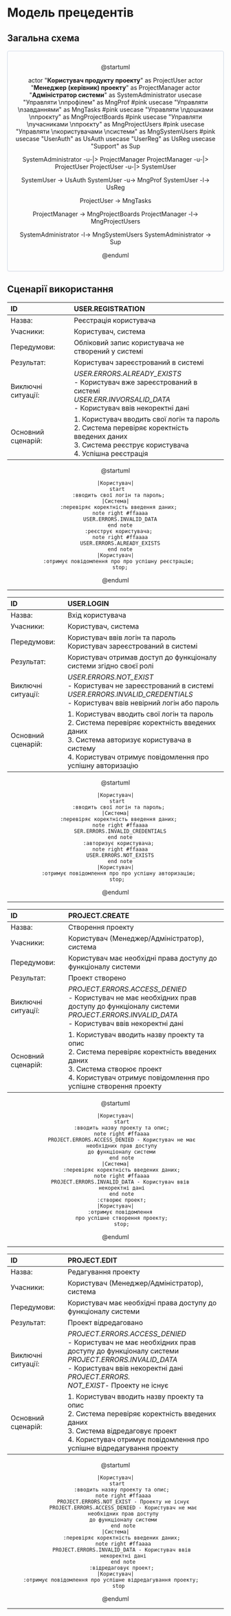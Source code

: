 # Модель прецедентів

## Загальна схема

<center style="
    border-radius:4px;
    border: 1px solid #cfd7e6;
    box-shadow: 0 1px 3px 0 rgba(89,105,129,.05), 0 1px 1px 0 rgba(0,0,0,.025);
    padding: 1em;"
>

@startuml

actor "**Користувач продукту проекту**" as ProjectUser
actor "**Менеджер (керівник) проекту**" as ProjectManager
actor "**Адміністратор системи**" as SystemAdministrator
usecase "Управляти \nпрофілем" as MngProf #pink
usecase "Управляти \nзавданнями" as MngTasks #pink
usecase "Управляти \nдошками \nпроєкту" as MngProjectBoards #pink
usecase "Управляти \nучасниками \nпроєкту" as MngProjectUsers #pink
usecase "Управляти \nкористувачами \nсистеми" as MngSystemUsers #pink
usecase "UserAuth" as UsAuth
usecase "UserReg" as UsReg
usecase "Support" as Sup

SystemAdministrator -u-|> ProjectManager
ProjectManager -u-|> ProjectUser
ProjectUser -u-|> SystemUser

SystemUser -> UsAuth
SystemUser -u-> MngProf
SystemUser -l-> UsReg

ProjectUser -> MngTasks

ProjectManager -> MngProjectBoards
ProjectManager -l-> MngProjectUsers

SystemAdministrator -l-> MngSystemUsers
SystemAdministrator -> Sup

@enduml

</center>

## Сценарії використання

|ID| USER.REGISTRATION|
|:--|:--|
|Назва:|Реєстрація користувача|
|Учасники:|Користувач, система|
|Передумови:|Обліковий запис користувача не створений у системі|
|Результат:|Користувач зареєстрований в системі|
|Виключні ситуації:| _USER.ERRORS.ALREADY_EXISTS_<br>- Користувач вже зареєстрований в системі<br>_USER.ERR.INVORSALID_DATA_<br>- Користувач ввів некоректні дані|
|Основний сценарій:|1. Користувач вводить свої логін та пароль<br>2. Система перевіряє коректність введених даних<br>3. Система реєструє користувача<br>4. Успішна реєстрація|

<center>

@startuml

    |Користувач|
     start
      :вводить свої логін та пароль;
    |Система|
      :перевіряє коректність введення даних;
       note right #ffaaaa
       USER.ERRORS.INVALID_DATA
       end note
      :реєструє користувача;
       note right #ffaaaa
       USER.ERRORS.ALREADY_EXISTS
       end note
    |Користувач|
      :отримує повідомлення про про успішну реєстрацію;
       stop;

@enduml

</center>

---

|ID| USER.LOGIN|
|:--|:--|
|Назва:|Вхід користувача|
|Учасники:|Користувач, система|
|Передумови:|Користувач ввів логін та пароль<br>Користувач зареєстрований в системі|
|Результат:|Користувач отримав доступ до функціоналу системи згідно своєї ролі|
|Виключні ситуації:|_USER.ERRORS.NOT_EXIST_<br>- Користувач не зареєстрований в системі<br>_USER.ERRORS.INVALID_CREDENTIALS_<br>- Користувач ввів невірний логін або пароль|
|Основний сценарій:|1. Користувач вводить свої логін та пароль<br>2. Система перевіряє коректність введених даних<br>3. Система авторизує користувача в систему<br>4. Користувач отримує повідомлення про успішну авторизацію|
   
<center>

@startuml

    |Користувач|
     start
      :вводить свої логін та пароль;
    |Система|
      :перевіряє коректність введення даних;
       note right #ffaaaa
       SER.ERRORS.INVALID_CREDENTIALS
       end note
      :авторизує користувача;
       note right #ffaaaa
       USER.ERRORS.NOT_EXISTS
       end note
    |Користувач|
      :отримує повідомлення про про успішну авторизацію;
     stop;
        
@enduml

</center>

---

|ID| PROJECT.CREATE|
|:--|:--|
|Назва:|Створення проекту|
|Учасники:|Користувач (Менеджер/Адміністратор), система|
|Передумови:|Користувач має необхідні права доступу до функціоналу системи|
|Результат:|Проект створено|
|Виключні ситуації:|_PROJECT.ERRORS.ACCESS_DENIED_<br>- Користувач не має необхідних прав доступу до функціоналу системи<br>_PROJECT.ERRORS.INVALID_DATA_<br>- Користувач ввів некоректні дані|
|Основний сценарій:|1. Користувач вводить назву проекту та опис<br>2. Система перевіряє коректність введених даних<br>3. Система створює проект<br>4. Користувач отримує повідомлення про успішне створення проекту|

<center>

@startuml

    |Користувач|
        start
        :вводить назву проекту та опис;
        note right #ffaaaa
        PROJECT.ERRORS.ACCESS_DENIED - Користувач не має
        необхідних прав доступу
        до функціоналу системи
        end note
    |Система|
        :перевіряє коректність введених даних;
        note right #ffaaaa
        PROJECT.ERRORS.INVALID_DATA - Користувач ввів 
        некоректні дані
        end note
        :створює проект;
    |Користувач|
        :отримує повідомлення 
        про успішне створення проекту;
        stop;
@enduml

</center>

---

|ID| PROJECT.EDIT|
|:--|:--|
|Назва:|Редагування проекту|
|Учасники:|Користувач (Менеджер/Адміністратор), система|
|Передумови:|Користувач має необхідні права доступу до функціоналу системи|
|Результат:|Проект відредаговано|
|Виключні ситуації:|_PROJECT.ERRORS.ACCESS_DENIED_<br>- Користувач не має необхідних прав доступу до функціоналу системи<br>_PROJECT.ERRORS.INVALID_DATA_<br>- Користувач ввів некоректні дані<br>_PROJECT.ERRORS.<br>NOT_EXIST_- Проекту не існує|
|Основний сценарій:|1. Користувач вводить назву проекту та опис<br>2. Система перевіряє коректність введених даних<br>3. Система відредаговує проект<br>4. Користувач отримує повідомлення про успішне відредагування проекту|

<center>

@startuml

    |Користувач|
     start
        :вводить назву проекту та опис;
         note right #ffaaaa
         PROJECT.ERRORS.NOT_EXIST - Проекту не існує
         PROJECT.ERRORS.ACCESS_DENIED - Користувач не має
         необхідних прав доступу
         до функціоналу системи
         end note
    |Система|
        :перевіряє коректність введених даних;
         note right #ffaaaa
         PROJECT.ERRORS.INVALID_DATA - Користувач ввів 
         некоректні дані
         end note
        :відредаговує проект;
    |Користувач|
        :отримує повідомлення про успішне відредагування проекту;       
      stop

@enduml
    
</center>

---